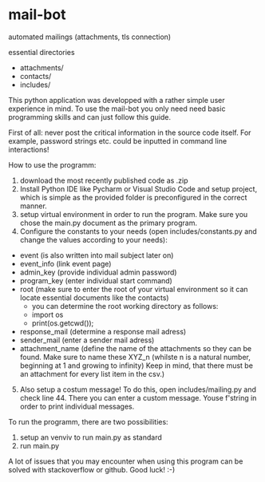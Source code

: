 # mail-bot
 
automated mailings (attachments, tls connection)

essential directories
* attachments/
* contacts/
* includes/

This python application was developped with a rather simple user experience in mind. To use the mail-bot you only need need basic programming skills and can just follow this guide.

First of all: never post the critical information in the source code itself. For example, password strings etc. could be inputted in command line interactions!

How to use the programm:
1) download the most recently published code as .zip
2) Install Python IDE like Pycharm or Visual Studio Code and setup project, which is simple as the provided folder is preconfigured in the correct manner.
3) setup virtual environment in order to run the program. Make sure you chose the main.py document as the primary program.
4) Configure the constants to your needs (open includes/constants.py and change the values according to your needs):
  * event (is also written into mail subject later on)
  * event_info (link event page)
  * admin_key (provide individual admin password)
  * program_key (enter individual start command)
  * root (make sure to enter the root of your virtual environment so it can locate essential documents like the contacts) 
    - you can determine the root working directory as follows:
    - import os
    - print(os.getcwd());
  * response_mail (determine a response mail adress)
  * sender_mail (enter a sender mail adress)
  * attachment_name (define the name of the attachments so they can be found. Make sure to name these XYZ_n (whilste n is a natural number, beginning at 1 and growing to infinity) Keep in mind, that there must be an attachment for every list item in the csv.)
5) Also setup a costum message! To do this, open includes/mailing.py and check line 44. There you can enter a custom message. Youse f'string in order to print individual messages.

To run the programm, there are two possibilities:
1) setup an venviv to run main.py as standard
2) run main.py

A lot of issues that you may encounter when using this program can be solved with stackoverflow or github. Good luck! :-)

